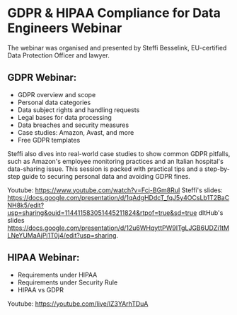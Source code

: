 # GDPR & HIPAA Compliance for Data Engineers Webinar

The webinar was organised and presented by Steffi Besselink, EU-certified Data Protection Officer and lawyer.

## GDPR Webinar:

* GDPR overview and scope
* Personal data categories
* Data subject rights and handling requests
* Legal bases for data processing
* Data breaches and security measures
* Case studies: Amazon, Avast, and more
* Free GDPR templates

Steffi also dives into real-world case studies to show common GDPR pitfalls, such as Amazon's employee monitoring practices and an Italian hospital's data-sharing issue. This session is packed with practical tips and a step-by-step guide to securing personal data and avoiding GDPR fines.

Youtube: https://www.youtube.com/watch?v=Fcj-BGm8RuI
Steffi's slides: https://docs.google.com/presentation/d/1qAdgHDdcT_fqJ5y4OCsLb1T2BaCNH8k5/edit?usp=sharing&ouid=114411583051445211824&rtpof=true&sd=true
dltHub's slides https://docs.google.com/presentation/d/12u6WHqyttPW9ITgLJGB6UDZi1tMLNeYUMaAjPj1T0j4/edit?usp=sharing.


## HIPAA Webinar:

* Requirements under HIPAA
* Requirements under Security Rule
* HIPAA vs GDPR

Youtube: https://youtube.com/live/lZ3YArhTDuA




